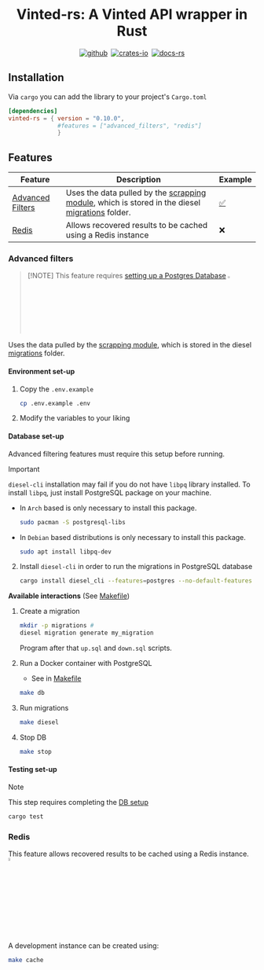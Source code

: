 <div align="center">

# Vinted-rs: A Vinted API wrapper in Rust

[![github]](https://github.com/TuTarea/vinted-rs/)&ensp;[![crates-io]](https://crates.io/crates/vinted-rs)&ensp;[![docs-rs]](https://docs.rs/vinted-rs/latest/vinted_rs/)

[github]: https://img.shields.io/badge/github-8da0cb?style=for-the-badge&labelColor=555555&logo=github
[crates-io]: https://img.shields.io/badge/crates.io-fc8d62?style=for-the-badge&labelColor=555555&logo=rust
[docs-rs]: https://img.shields.io/badge/docs.rs-66c2a5?style=for-the-badge&labelColor=555555&logo=docs.rs

</div>

## Installation

Via `cargo` you can add the library to your project's `Cargo.toml`

```toml
[dependencies]
vinted-rs = { version = "0.10.0", 
              #features = ["advanced_filters", "redis"] 
              }
```

## Features

| Feature                               | Description                                                                                                                                      | Example                         |
| ------------------------------------- | ------------------------------------------------------------------------------------------------------------------------------------------------ | ------------------------------- |
| [Advanced Filters](#advanced-filters) | Uses the data pulled by the [scrapping module](./scrapping/vinted-db-feeder/), which is stored in the diesel [migrations](./migrations/) folder. | [✅](./examples/filter_example/) |
| [Redis](#redis)                       | Allows recovered results to be cached using a Redis instance                                                                                     | ❌                               |

### Advanced filters

>  [!NOTE]
>  This feature requires [setting up a Postgres Database](#database-set-up) <code><img width="3%" src="https://raw.githubusercontent.com/yurijserrano/Github-Profile-Readme-Logos/refs/heads/master/databases/postgresql.svg"></code>

Uses the data pulled by the [scrapping module](./scrapping/vinted-db-feeder/), which is stored in the diesel [migrations](./migrations/) folder.

#### Environment set-up

1. Copy the `.env.example`

    ```sh
    cp .env.example .env
    ```

2. Modify the variables to your liking

#### Database set-up
Advanced filtering features must require this setup before running.

> [!IMPORTANT]
`diesel-cli` installation may fail if you do not have `libpq` library installed. To install `libpq`, just install PostgreSQL package on your machine.

   - In `Arch` based is only necessary to install this package.

      ```bash
      sudo pacman -S postgresql-libs
      ```

   - In `Debian` based distributions is only necessary to install this package.

      ```bash
      sudo apt install libpq-dev
      ```

2. Install `diesel-cli` in order to run the migrations in PostgreSQL database
      
    ```bash
    cargo install diesel_cli --features=postgres --no-default-features
    ```

**Available interactions** (See [Makefile](./Makefile)) 

1. Create a migration

    ```bash
    mkdir -p migrations #
    diesel migration generate my_migration
    ```

    Program after that `up.sql` and `down.sql` scripts.

2. Run a Docker container with PostgreSQL

   - See in [Makefile](https://github.com/ThalosES/vinted-rs/blob/main/Makefile)

   ```bash
   make db
   ```

3. Run migrations

    ```bash
    make diesel
    ```

4. Stop DB

    ```bash
    make stop
    ```

#### Testing set-up

> [!NOTE]
> This step requires completing the [DB setup](#database-set-up)

```bash
cargo test
```

### Redis
This feature allows recovered results to be cached using a Redis instance. <code><img width="4%" src="https://raw.githubusercontent.com/yurijserrano/Github-Profile-Readme-Logos/refs/heads/master/databases/redis.svg"></code>

A development instance can be created using:

```bash
make cache
```
